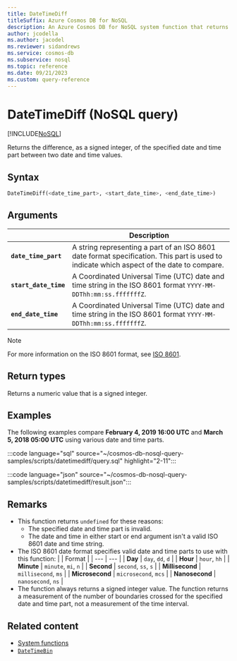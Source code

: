 ```yaml
---
title: DateTimeDiff
titleSuffix: Azure Cosmos DB for NoSQL
description: An Azure Cosmos DB for NoSQL system function that returns the difference of a specific part between two date and times.
author: jcodella
ms.author: jacodel
ms.reviewer: sidandrews
ms.service: cosmos-db
ms.subservice: nosql
ms.topic: reference
ms.date: 09/21/2023
ms.custom: query-reference
---
```


# DateTimeDiff (NoSQL query)

[!INCLUDE[NoSQL](../../includes/appliesto-nosql.md)]

Returns the difference, as a signed integer, of the specified date and time part between two date and time values.
  
## Syntax
  
```sql
DateTimeDiff(<date_time_part>, <start_date_time>, <end_date_time>)
```

## Arguments

| | Description |
| --- | --- |
| **`date_time_part`** | A string representing a part of an ISO 8601 date format specification. This part is used to indicate which aspect of the date to compare. |
| **`start_date_time`** | A Coordinated Universal Time (UTC) date and time string in the ISO 8601 format `YYYY-MM-DDThh:mm:ss.fffffffZ`. |
| **`end_date_time`** | A Coordinated Universal Time (UTC) date and time string in the ISO 8601 format `YYYY-MM-DDThh:mm:ss.fffffffZ`. |

> [!NOTE]
> For more information on the ISO 8601 format, see [ISO 8601](https://wikipedia.org/wiki/ISO_8601).

## Return types

Returns a numeric value that is a signed integer.

## Examples

The following examples compare **February 4, 2019 16:00 UTC** and **March 5, 2018 05:00 UTC** using various date and time parts.

:::code language="sql" source="~/cosmos-db-nosql-query-samples/scripts/datetimediff/query.sql" highlight="2-11":::

:::code language="json" source="~/cosmos-db-nosql-query-samples/scripts/datetimediff/result.json":::

## Remarks

- This function returns `undefined` for these reasons:
  - The specified date and time part is invalid.
  - The date and time in either start or end argument isn't a valid ISO 8601 date and time string.
- The ISO 8601 date format specifies valid date and time parts to use with this function:
    | | Format |
    | --- | --- |
    | **Day** | `day`, `dd`, `d` |
    | **Hour** | `hour`, `hh` |
    | **Minute** | `minute`, `mi`, `n` |
    | **Second** | `second`, `ss`, `s` |
    | **Millisecond** | `millisecond`, `ms` |
    | **Microsecond** | `microsecond`, `mcs` |
    | **Nanosecond** | `nanosecond`, `ns` |
- The function always returns a signed integer value. The function returns a measurement of the number of boundaries crossed for the specified date and time part, not a measurement of the time interval.

## Related content

- [System functions](system-functions.yml)
- [`DateTimeBin`](datetimebin.md)
